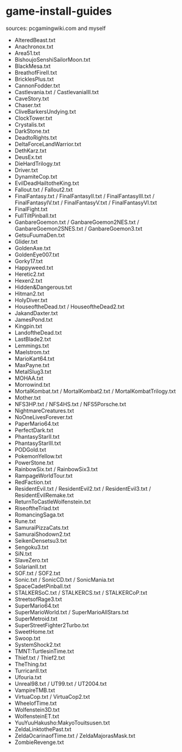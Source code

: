 # game-install-guides
sources: pcgamingwiki.com and myself

* AlteredBeast.txt
* Anachronox.txt
* Area51.txt
* BishoujoSenshiSailorMoon.txt
* BlackMesa.txt
* BreathofFireII.txt
* BricklesPlus.txt
* CannonFodder.txt
* Castlevania.txt / CastlevaniaIII.txt
* CaveStory.txt
* Chaser.txt
* CliveBarkersUndying.txt
* ClockTower.txt
* Crystalis.txt
* DarkStone.txt
* DeadtoRights.txt
* DeltaForceLandWarrior.txt
* DethKarz.txt
* DeusEx.txt
* DieHardTrilogy.txt
* Driver.txt
* DynamiteCop.txt
* EvilDeadHailtotheKing.txt
* Fallout.txt / Fallout2.txt
* FinalFantasy.txt / FinalFantasyII.txt / FinalFantasyIII.txt / FinalFantasyIV.txt / FinalFantasyV.txt / FinalFantasyVI.txt
* FinalFight.txt
* FullTiltPinball.txt
* GanbareGoemon.txt / GanbareGoemon2NES.txt / GanbareGoemon2SNES.txt / GanbareGoemon3.txt
* GetsuFuumaDen.txt
* Glider.txt
* GoldenAxe.txt
* GoldenEye007.txt
* Gorky17.txt
* Happyweed.txt
* Heretic2.txt
* Hexen2.txt
* Hidden&Dangerous.txt
* Hitman2.txt
* HolyDiver.txt
* HouseoftheDead.txt / HouseoftheDead2.txt
* JakandDaxter.txt
* JamesPond.txt
* Kingpin.txt
* LandoftheDead.txt
* LastBlade2.txt
* Lemmings.txt
* Maelstrom.txt
* MarioKart64.txt
* MaxPayne.txt
* MetalSlug3.txt
* MOHAA.txt
* Morrowind.txt
* MortalKombat.txt / MortalKombat2.txt / MortalKombatTrilogy.txt
* Mother.txt
* NFS3HP.txt / NFS4HS.txt / NFS5Porsche.txt
* NightmareCreatures.txt
* NoOneLivesForever.txt
* PaperMario64.txt
* PerfectDark.txt
* PhantasyStarII.txt
* PhantasyStarIII.txt
* PODGold.txt
* PokemonYellow.txt
* PowerStone.txt
* RainbowSix.txt / RainbowSix3.txt
* RampageWorldTour.txt
* RedFaction.txt
* ResidentEvil.txt / ResidentEvil2.txt / ResidentEvil3.txt / ResidentEvilRemake.txt
* ReturnToCastleWolfenstein.txt
* RiseoftheTriad.txt
* RomancingSaga.txt
* Rune.txt
* SamuraiPizzaCats.txt
* SamuraiShodown2.txt
* SeikenDensetsu3.txt
* Sengoku3.txt
* SiN.txt
* SlaveZero.txt
* SolarianII.txt
* SOF.txt / SOF2.txt
* Sonic.txt / SonicCD.txt / SonicMania.txt
* SpaceCadetPinball.txt
* STALKERSoC.txt / STALKERCS.txt / STALKERCoP.txt
* StreetsofRage3.txt
* SuperMario64.txt
* SuperMarioWorld.txt / SuperMarioAllStars.txt
* SuperMetroid.txt
* SuperStreetFighter2Turbo.txt
* SweetHome.txt
* Swoop.txt
* SystemShock2.txt
* TMNT:TurtlesinTime.txt
* Thief.txt / Thief2.txt
* TheThing.txt
* TurricanII.txt
* Ufouria.txt
* Unreal98.txt / UT99.txt / UT2004.txt
* VampireTMB.txt
* VirtuaCop.txt / VirtuaCop2.txt
* WheelofTime.txt
* Wolfenstein3D.txt
* WolfensteinET.txt
* YuuYuuHakusho:MakyoTouitsusen.txt
* ZeldaLinktothePast.txt
* ZeldaOcarinaofTime.txt / ZeldaMajorasMask.txt
* ZombieRevenge.txt
